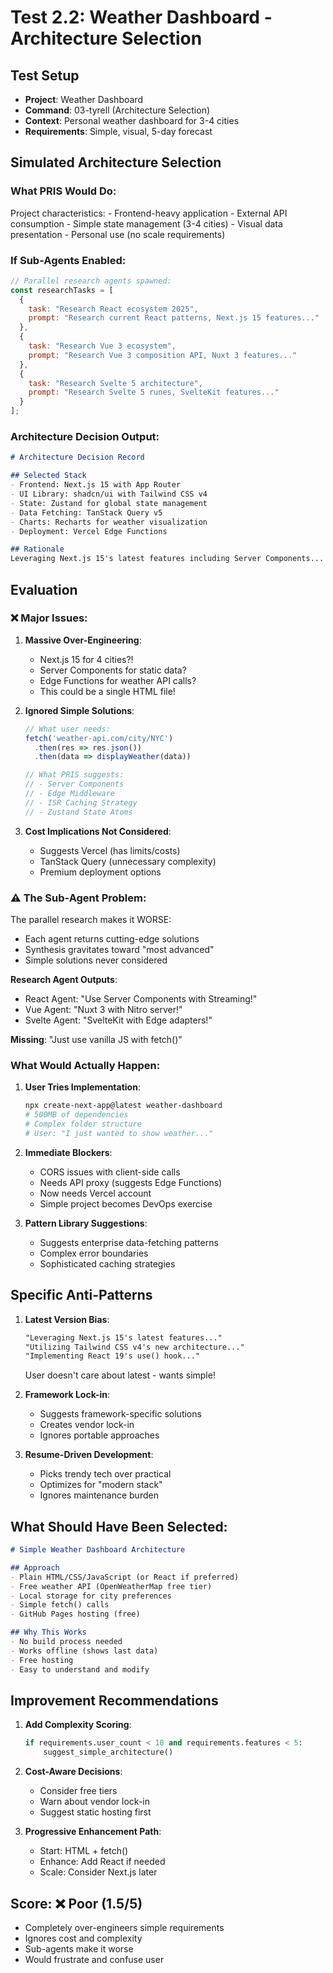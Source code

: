 # Test 2.2: Weather Dashboard - Architecture Selection

## Test Setup
- **Project**: Weather Dashboard
- **Command**: 03-tyrell (Architecture Selection)
- **Context**: Personal weather dashboard for 3-4 cities
- **Requirements**: Simple, visual, 5-day forecast

## Simulated Architecture Selection

### What PRIS Would Do:

<analysis>
Project characteristics:
- Frontend-heavy application
- External API consumption  
- Simple state management (3-4 cities)
- Visual data presentation
- Personal use (no scale requirements)
</analysis>

### If Sub-Agents Enabled:

```javascript
// Parallel research agents spawned:
const researchTasks = [
  {
    task: "Research React ecosystem 2025",
    prompt: "Research current React patterns, Next.js 15 features..."
  },
  {
    task: "Research Vue 3 ecosystem",  
    prompt: "Research Vue 3 composition API, Nuxt 3 features..."
  },
  {
    task: "Research Svelte 5 architecture",
    prompt: "Research Svelte 5 runes, SvelteKit features..."
  }
];
```

### Architecture Decision Output:

```markdown
# Architecture Decision Record

## Selected Stack
- Frontend: Next.js 15 with App Router
- UI Library: shadcn/ui with Tailwind CSS v4
- State: Zustand for global state management
- Data Fetching: TanStack Query v5
- Charts: Recharts for weather visualization
- Deployment: Vercel Edge Functions

## Rationale
Leveraging Next.js 15's latest features including Server Components...
```

## Evaluation

### ❌ Major Issues:

1. **Massive Over-Engineering**:
   - Next.js 15 for 4 cities?!
   - Server Components for static data?
   - Edge Functions for weather API calls?
   - This could be a single HTML file!

2. **Ignored Simple Solutions**:
   ```javascript
   // What user needs:
   fetch('weather-api.com/city/NYC')
     .then(res => res.json())
     .then(data => displayWeather(data))
   
   // What PRIS suggests:
   // - Server Components
   // - Edge Middleware  
   // - ISR Caching Strategy
   // - Zustand State Atoms
   ```

3. **Cost Implications Not Considered**:
   - Suggests Vercel (has limits/costs)
   - TanStack Query (unnecessary complexity)
   - Premium deployment options

### ⚠️ The Sub-Agent Problem:

The parallel research makes it WORSE:
- Each agent returns cutting-edge solutions
- Synthesis gravitates toward "most advanced"
- Simple solutions never considered

**Research Agent Outputs**:
- React Agent: "Use Server Components with Streaming!"
- Vue Agent: "Nuxt 3 with Nitro server!"
- Svelte Agent: "SvelteKit with Edge adapters!"

**Missing**: "Just use vanilla JS with fetch()"

### What Would Actually Happen:

1. **User Tries Implementation**:
   ```bash
   npx create-next-app@latest weather-dashboard
   # 500MB of dependencies
   # Complex folder structure
   # User: "I just wanted to show weather..."
   ```

2. **Immediate Blockers**:
   - CORS issues with client-side calls
   - Needs API proxy (suggests Edge Functions)
   - Now needs Vercel account
   - Simple project becomes DevOps exercise

3. **Pattern Library Suggestions**:
   - Suggests enterprise data-fetching patterns
   - Complex error boundaries
   - Sophisticated caching strategies

## Specific Anti-Patterns

1. **Latest Version Bias**:
   ```markdown
   "Leveraging Next.js 15's latest features..."
   "Utilizing Tailwind CSS v4's new architecture..."
   "Implementing React 19's use() hook..."
   ```
   User doesn't care about latest - wants simple!

2. **Framework Lock-in**:
   - Suggests framework-specific solutions
   - Creates vendor lock-in
   - Ignores portable approaches

3. **Resume-Driven Development**:
   - Picks trendy tech over practical
   - Optimizes for "modern stack"
   - Ignores maintenance burden

## What Should Have Been Selected:

```markdown
# Simple Weather Dashboard Architecture

## Approach
- Plain HTML/CSS/JavaScript (or React if preferred)
- Free weather API (OpenWeatherMap free tier)
- Local storage for city preferences
- Simple fetch() calls
- GitHub Pages hosting (free)

## Why This Works
- No build process needed
- Works offline (shows last data)
- Free hosting
- Easy to understand and modify
```

## Improvement Recommendations

1. **Add Complexity Scoring**:
   ```python
   if requirements.user_count < 10 and requirements.features < 5:
       suggest_simple_architecture()
   ```

2. **Cost-Aware Decisions**:
   - Consider free tiers
   - Warn about vendor lock-in
   - Suggest static hosting first

3. **Progressive Enhancement Path**:
   - Start: HTML + fetch()
   - Enhance: Add React if needed
   - Scale: Consider Next.js later

## Score: ❌ Poor (1.5/5)
- Completely over-engineers simple requirements
- Ignores cost and complexity
- Sub-agents make it worse
- Would frustrate and confuse user